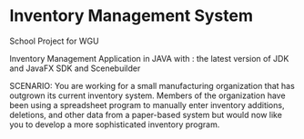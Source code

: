 # Inventory Management System
 School Project for WGU 
 
 Inventory Management Application in JAVA with :
 the latest version of JDK and JavaFX SDK and Scenebuilder

SCENARIO:
You are working for a small manufacturing organization that has outgrown its current inventory system. Members of the organization have been using a spreadsheet program to manually enter inventory additions, deletions, and other data from a paper-based system but would now like you to develop a more sophisticated inventory program.
 
